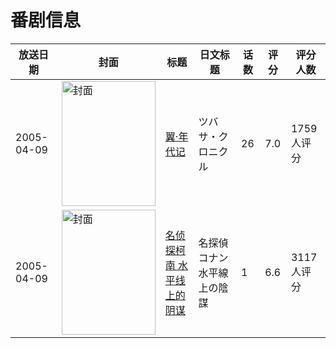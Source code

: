 # 番剧信息

|放送日期|封面|标题|日文标题|话数|评分|评分人数|
|---|---|---|---|---|---|---|
|2005-04-09|<img src="//lain.bgm.tv/pic/cover/c/7a/00/2891_xXxME.jpg" alt="封面" style="width:150px;height:200px;object-fit:cover;">|[翼·年代记](https://bangumi.tv/subject/2891)|ツバサ・クロニクル|26|7.0|1759人评分|
|2005-04-09|<img src="//lain.bgm.tv/pic/cover/c/2e/f3/2975_dTM0t.jpg" alt="封面" style="width:150px;height:200px;object-fit:cover;">|[名侦探柯南 水平线上的阴谋](https://bangumi.tv/subject/2975)|名探偵コナン 水平線上の陰謀|1|6.6|3117人评分|
